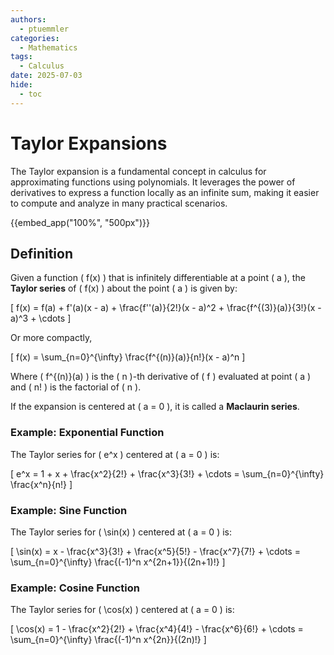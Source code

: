 ```yaml
---
authors:
  - ptuemmler
categories:
  - Mathematics
tags:
  - Calculus
date: 2025-07-03
hide:
  - toc
---
```

# Taylor Expansions

The Taylor expansion is a fundamental concept in calculus for approximating functions using polynomials. It leverages the power of derivatives to express a function locally as an infinite sum, making it easier to compute and analyze in many practical scenarios.
<!-- more -->

{{embed_app("100%", "500px")}}

## Definition

Given a function \( f(x) \) that is infinitely differentiable at a point \( a \), the **Taylor series** of \( f(x) \) about the point \( a \) is given by:

\[
f(x) = f(a) + f'(a)(x - a) + \frac{f''(a)}{2!}(x - a)^2 + \frac{f^{(3)}(a)}{3!}(x - a)^3 + \cdots
\]

Or more compactly,

\[
f(x) = \sum_{n=0}^{\infty} \frac{f^{(n)}(a)}{n!}(x - a)^n
\]

Where \( f^{(n)}(a) \) is the \( n \)-th derivative of \( f \) evaluated at point \( a \) and \( n! \) is the factorial of \( n \).

If the expansion is centered at \( a = 0 \), it is called a **Maclaurin series**.

### Example: Exponential Function

The Taylor series for \( e^x \) centered at \( a = 0 \) is:

\[
e^x = 1 + x + \frac{x^2}{2!} + \frac{x^3}{3!} + \cdots = \sum_{n=0}^{\infty} \frac{x^n}{n!}
\]

### Example: Sine Function
The Taylor series for \( \sin(x) \) centered at \( a = 0 \) is:

\[
\sin(x) = x - \frac{x^3}{3!} + \frac{x^5}{5!} - \frac{x^7}{7!} + \cdots = \sum_{n=0}^{\infty} \frac{(-1)^n x^{2n+1}}{(2n+1)!}
\]


### Example: Cosine Function
The Taylor series for \( \cos(x) \) centered at \( a = 0 \) is:

\[
\cos(x) = 1 - \frac{x^2}{2!} + \frac{x^4}{4!} - \frac{x^6}{6!} + \cdots = \sum_{n=0}^{\infty} \frac{(-1)^n x^{2n}}{(2n)!}
\]
